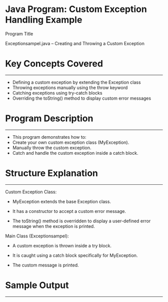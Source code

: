 # Java Program: Custom Exception Handling Example

Program Title

Exceptionsampel.java – Creating and Throwing a Custom Exception



# Key Concepts Covered
----------------------
* Defining a custom exception by extending the Exception class
* Throwing exceptions manually using the throw keyword
* Catching exceptions using try-catch blocks
* Overriding the toString() method to display custom error messages



# Program Description
---------------------
* This program demonstrates how to:
* Create your own custom exception class (MyException).
* Manually throw the custom exception.
* Catch and handle the custom exception inside a catch block.



# Structure Explanation
-----------------------
Custom Exception Class:

* MyException extends the base Exception class.

* It has a constructor to accept a custom error message.

* The toString() method is overridden to display a user-defined error message when the exception is printed.


Main Class (Exceptionsampel):

* A custom exception is thrown inside a try block.

* It is caught using a catch block specifically for MyException.

* The custom message is printed.



# Sample Output
---------------
